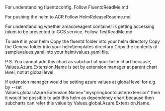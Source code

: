 For understanding fluentdconfig.
Follow FluentdReadMe.md

For pushing the helm to ACR
Follow HelmReleaseReadme.md

For understanding whether amacoreagent container is getting accessing token to be presented to  GCS service.
Follow TestReadMe.md

To use it in your helm
Copy the fluentd folder into your helm directory
Copy the Geneva folder into your helm\templates directory
Copy the contents of samplevalues.yaml into your helm/values.yaml file.

P.S.
You cannot add this chart as subchart of your helm chart because,
 Values.Azure.Extension.Name is set by extension manager at parent chart level, not at global level.

If extension manager would be setting azure values at global level for e.g. by --set Values.global.Azure.Extension.Name="myspringbootclusterextension"
then it would be possible to add this helm as dependency chart because then subcharts can refer this value by Values.global.Azure.Extension.Name.


